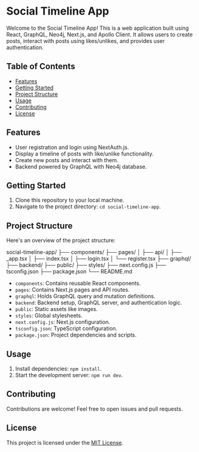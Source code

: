 # Social Timeline App

Welcome to the Social Timeline App! This is a web application built using React, GraphQL, Neo4j, Next.js, and Apollo Client. It allows users to create posts, interact with posts using likes/unlikes, and provides user authentication.

## Table of Contents

- [Features](#features)
- [Getting Started](#getting-started)
- [Project Structure](#project-structure)
- [Usage](#usage)
- [Contributing](#contributing)
- [License](#license)

## Features

- User registration and login using NextAuth.js.
- Display a timeline of posts with like/unlike functionality.
- Create new posts and interact with them.
- Backend powered by GraphQL with Neo4j database.

## Getting Started

1. Clone this repository to your local machine.
2. Navigate to the project directory: `cd social-timeline-app`.

## Project Structure

Here's an overview of the project structure:

social-timeline-app/
├── components/
├── pages/
│ ├── api/
│ ├── _app.tsx
│ ├── index.tsx
│ ├── login.tsx
│ └── register.tsx
├── graphql/
├── backend/
├── public/
├── styles/
├── next.config.js
├── tsconfig.json
├── package.json
└── README.md


- `components`: Contains reusable React components.
- `pages`: Contains Next.js pages and API routes.
- `graphql`: Holds GraphQL query and mutation definitions.
- `backend`: Backend setup, GraphQL server, and authentication logic.
- `public`: Static assets like images.
- `styles`: Global stylesheets.
- `next.config.js`: Next.js configuration.
- `tsconfig.json`: TypeScript configuration.
- `package.json`: Project dependencies and scripts.

## Usage

1. Install dependencies: `npm install`.
2. Start the development server: `npm run dev`.

## Contributing

Contributions are welcome! Feel free to open issues and pull requests.

## License

This project is licensed under the [MIT License](LICENSE).
